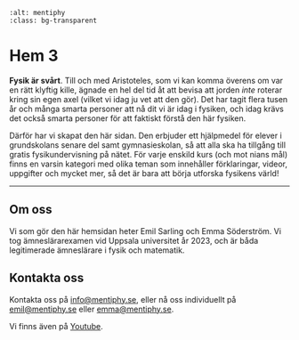 ```{image} img/l.png
:alt: mentiphy
:class: bg-transparent
```

# Hem 3

**Fysik är svårt**. Till och med Aristoteles, som vi kan komma överens om var en rätt klyftig kille, ägnade en hel del tid åt att bevisa att jorden *inte* roterar kring sin egen axel (vilket vi idag ju vet att den gör). Det har tagit flera tusen år och många smarta personer att nå dit vi är idag i fysiken, och idag krävs det också smarta personer för att faktiskt förstå den här fysiken. 

Därför har vi skapat den här sidan. Den erbjuder ett hjälpmedel för elever i grundskolans senare del samt gymnasieskolan, så att alla ska ha tillgång till gratis fysikundervisning på nätet. För varje enskild kurs (och mot nians mål) finns en varsin kategori med olika teman som innehåller förklaringar, videor, uppgifter och mycket mer, så det är bara att börja utforska fysikens värld!

<!-- ```{admonition} **Detta** är *mycket* viktigt!
:class: warning
Det gick att göra dessa inforutor med egna titlar. Man kan välja mellan ett av följande format:
attention, caution, danger, error, hint, important, note, seealso, warning
``` -->

_____________________________________________

## Om oss

Vi som gör den här hemsidan heter Emil Sarling och Emma Söderström. Vi tog ämneslärarexamen vid Uppsala universitet år 2023, och är båda legitimerade ämneslärare i fysik och matematik. 

## Kontakta oss

Kontakta oss på info@mentiphy.se, eller nå oss individuellt på emil@mentiphy.se eller emma@mentiphy.se.

Vi finns även på <a href='https://youtube.com/@mentiphy1'>Youtube</a>.

<!-- Typ vart vi jobbar och så?
Lägga in länk till pdf på vårt examensarbete? -->

<!-- ```{tableofcontents}
``` -->